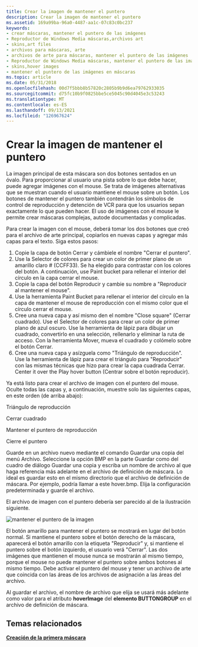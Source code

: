 ```yaml
---
title: Crear la imagen de mantener el puntero
description: Crear la imagen de mantener el puntero
ms.assetid: 169a99ba-96a0-4487-aa1c-07c83c0bc237
keywords:
- crear máscaras, mantener el puntero de las imágenes
- Reproductor de Windows Media máscaras,archivos art
- skins,art files
- archivos para máscaras, arte
- archivos de arte para máscaras, mantener el puntero de las imágenes
- Reproductor de Windows Media máscaras, mantener el puntero de las imágenes
- skins,hover images
- mantener el puntero de las imágenes en máscaras
ms.topic: article
ms.date: 05/31/2018
ms.openlocfilehash: 00d7f5bbb8b57820c2805b9b9d6ea79762933035
ms.sourcegitcommit: d75fc10b9f0825bbe5ce5045c90d4045e3c53243
ms.translationtype: MT
ms.contentlocale: es-ES
ms.lasthandoff: 09/13/2021
ms.locfileid: "126967624"
---
```

# <a name="creating-the-hover-image"></a>Crear la imagen de mantener el puntero

La imagen principal de esta máscara son dos botones sentados en un óvalo. Para proporcionar al usuario una pista sobre lo que debe hacer, puede agregar imágenes con el mouse. Se trata de imágenes alternativas que se muestran cuando el usuario mantiene el mouse sobre un botón. Los botones de mantener el puntero también contendrán los símbolos de control de reproducción y detención de VCR para que los usuarios sepan exactamente lo que pueden hacer. El uso de imágenes con el mouse le permite crear máscaras complejas, autode documentadas y complicadas.

Para crear la imagen con el mouse, deberá tomar los dos botones que creó para el archivo de arte principal, copiarlos en nuevas capas y agregar más capas para el texto. Siga estos pasos:

1.  Copie la capa de botón Cerrar y cámbiele el nombre "Cerrar el puntero".
2.  Use la Selector de colores para crear un color de primer plano de un amarillo claro \# (CCFF33). Se ha elegido para contrastar con los colores del botón. A continuación, use Paint bucket para rellenar el interior del círculo en la capa cerrar el mouse.
3.  Copie la capa del botón Reproducir y cambie su nombre a "Reproducir al mantener el mouse".
4.  Use la herramienta Paint Bucket para rellenar el interior del círculo en la capa de mantener el mouse de reproducción con el mismo color que el círculo cerrar el mouse.
5.  Cree una nueva capa y así mismo den el nombre "Close square" (Cerrar cuadrado). Use el Selector de colores para crear un color de primer plano de azul oscuro. Use la herramienta de lápiz para dibujar un cuadrado, convertirlo en una selección, rellenarlo y eliminar la ruta de acceso. Con la herramienta Mover, mueva el cuadrado y colómelo sobre el botón Cerrar.
6.  Cree una nueva capa y asízguela como "Triángulo de reproducción". Use la herramienta de lápiz para crear el triángulo para "Reproducir" con las mismas técnicas que hizo para crear la capa cuadrada Cerrar. Center it over the Play hover button (Centrar sobre el botón reproducir).

Ya está listo para crear el archivo de imagen con el puntero del mouse. Oculte todas las capas y, a continuación, muestre solo las siguientes capas, en este orden (de arriba abajo):

Triángulo de reproducción

Cerrar cuadrado

Mantener el puntero de reproducción

Cierre el puntero

Guarde en un archivo nuevo mediante el comando Guardar una copia del menú Archivo. Seleccione la opción BMP en la parte Guardar como del cuadro de diálogo Guardar una copia y escriba un nombre de archivo al que haga referencia más adelante en el archivo de definición de máscara. Lo ideal es guardar esto en el mismo directorio que el archivo de definición de máscara. Por ejemplo, podría llamar a este hover.bmp. Elija la configuración predeterminada y guarde el archivo.

El archivo de imagen con el puntero debería ser parecido al de la ilustración siguiente.

![mantener el puntero de la imagen](images/absam01h.png)

El botón amarillo para mantener el puntero se mostrará en lugar del botón normal. Si mantiene el puntero sobre el botón derecho de la máscara, aparecerá el botón amarillo con la etiqueta "Reproducir" y, si mantiene el puntero sobre el botón izquierdo, el usuario verá "Cerrar". Las dos imágenes que mantienen el mouse nunca se mostrarán al mismo tiempo, porque el mouse no puede mantener el puntero sobre ambos botones al mismo tiempo. Debe activar el puntero del mouse y tener un archivo de arte que coincida con las áreas de los archivos de asignación a las áreas del archivo.

Al guardar el archivo, el nombre de archivo que elija se usará más adelante como valor para el atributo **hoverImage** del **elemento BUTTONGROUP** en el archivo de definición de máscara.

## <a name="related-topics"></a>Temas relacionados

<dl> <dt>

[**Creación de la primera máscara**](building-your-first-skin.md)
</dt> </dl>

 

 




